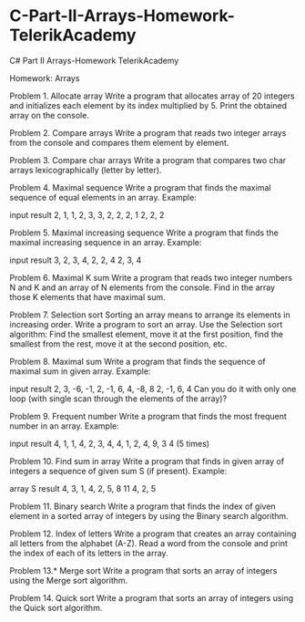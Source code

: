 # C-Part-II-Arrays-Homework-TelerikAcademy
C# Part II Arrays-Homework TelerikAcademy

Homework: Arrays

Problem 1. Allocate array
Write a program that allocates array of 20 integers and initializes each element by its index multiplied by 5.
Print the obtained array on the console.

Problem 2. Compare arrays
Write a program that reads two integer arrays from the console and compares them element by element.

Problem 3. Compare char arrays
Write a program that compares two char arrays lexicographically (letter by letter).

Problem 4. Maximal sequence
Write a program that finds the maximal sequence of equal elements in an array.
Example:

input	result
2, 1, 1, 2, 3, 3, 2, 2, 2, 1	2, 2, 2

Problem 5. Maximal increasing sequence
Write a program that finds the maximal increasing sequence in an array.
Example:

input	result
3, 2, 3, 4, 2, 2, 4	2, 3, 4

Problem 6. Maximal K sum
Write a program that reads two integer numbers N and K and an array of N elements from the console.
Find in the array those K elements that have maximal sum.

Problem 7. Selection sort
Sorting an array means to arrange its elements in increasing order. Write a program to sort an array.
Use the Selection sort algorithm: Find the smallest element, move it at the first position, find the smallest from the rest, move it at the second position, etc.

Problem 8. Maximal sum
Write a program that finds the sequence of maximal sum in given array.
Example:

input	result
2, 3, -6, -1, 2, -1, 6, 4, -8, 8	2, -1, 6, 4
Can you do it with only one loop (with single scan through the elements of the array)?

Problem 9. Frequent number
Write a program that finds the most frequent number in an array.
Example:

input	result
4, 1, 1, 4, 2, 3, 4, 4, 1, 2, 4, 9, 3	4 (5 times)

Problem 10. Find sum in array
Write a program that finds in given array of integers a sequence of given sum S (if present).
Example:

array	S	result
4, 3, 1, 4, 2, 5, 8	11	4, 2, 5

Problem 11. Binary search
Write a program that finds the index of given element in a sorted array of integers by using the Binary search algorithm.

Problem 12. Index of letters
Write a program that creates an array containing all letters from the alphabet (A-Z).
Read a word from the console and print the index of each of its letters in the array.

Problem 13.* Merge sort
Write a program that sorts an array of integers using the Merge sort algorithm.

Problem 14. Quick sort
Write a program that sorts an array of integers using the Quick sort algorithm.